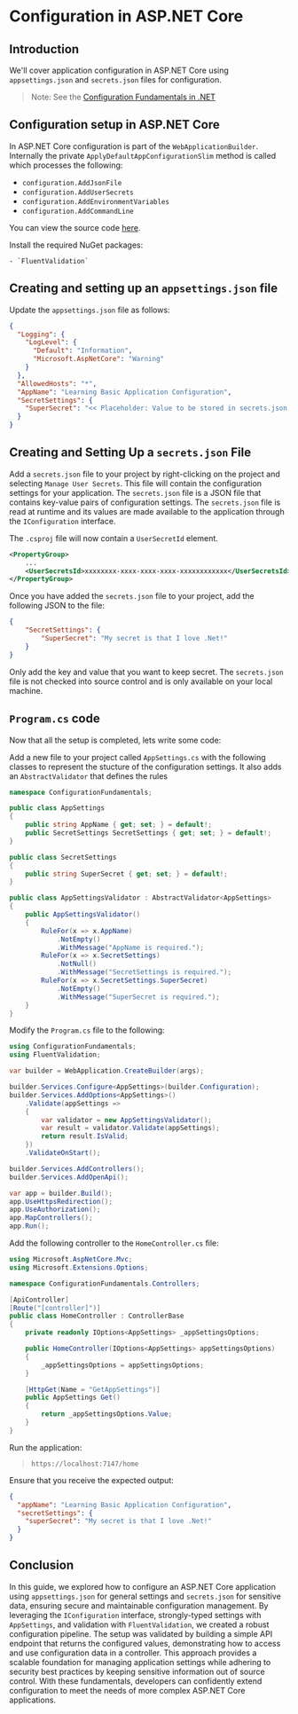# Configuration in ASP.NET Core

## Introduction

We'll cover application configuration in ASP.NET Core using `appsettings.json` and `secrets.json` files for configuration.

> Note: See the [Configuration Fundamentals in .NET](../Configuration/_Overview.md)
    
##  Configuration setup in ASP.NET Core

In ASP.NET Core configuration is part of the `WebApplicationBuilder`. Internally the private `ApplyDefaultAppConfigurationSlim` method is called which processes the following:

- `configuration.AddJsonFile`
- `configuration.AddUserSecrets`
- `configuration.AddEnvironmentVariables`
- `configuration.AddCommandLine`

You can view the source code [here](https://github.com/dotnet/runtime/blob/6149ca07d2202c2d0d518e10568c0d0dd3473576/src/libraries/Microsoft.Extensions.Hosting/src/HostingHostBuilderExtensions.cs#L229-L256).

Install the required NuGet packages:

    - `FluentValidation`

## Creating and setting up an `appsettings.json` file

Update the `appsettings.json` file as follows:
```json
{
  "Logging": {
    "LogLevel": {
      "Default": "Information",
      "Microsoft.AspNetCore": "Warning"
    }
  },
  "AllowedHosts": "*",
  "AppName": "Learning Basic Application Configuration",
  "SecretSettings": {
    "SuperSecret": "<< Placeholder: Value to be stored in secrets.json >>"
  }
}
```

## Creating and Setting Up a `secrets.json` File

Add a `secrets.json` file to your project by right-clicking on the project and selecting `Manage User Secrets`. This file will contain the configuration settings for your application. The `secrets.json` file is a JSON file that contains key-value pairs of configuration settings. The `secrets.json` file is read at runtime and its values are made available to the application through the `IConfiguration` interface.

The `.csproj` file will now contain a `UserSecretId` element.
```xml
<PropertyGroup>
	...
	<UserSecretsId>xxxxxxxx-xxxx-xxxx-xxxx-xxxxxxxxxxxx</UserSecretsId>
</PropertyGroup>
```

Once you have added the `secrets.json` file to your project, add the following JSON to the file:
```json
{
	"SecretSettings": {
		"SuperSecret": "My secret is that I love .Net!"
	}
}
```

Only add the key and value that you want to keep secret. The `secrets.json` file is not checked into source control and is only available on your local machine.

## `Program.cs` code

Now that all the setup is completed, lets write some code:

Add a new file to your project called `AppSettings.cs` with the following classes to represent the stucture of the configuration settings. It also adds an `AbstractValidator` that defines the rules 
```csharp
namespace ConfigurationFundamentals;

public class AppSettings
{
    public string AppName { get; set; } = default!;
    public SecretSettings SecretSettings { get; set; } = default!;
}

public class SecretSettings
{
    public string SuperSecret { get; set; } = default!;
}

public class AppSettingsValidator : AbstractValidator<AppSettings>
{
    public AppSettingsValidator()
    {
        RuleFor(x => x.AppName)
            .NotEmpty()
            .WithMessage("AppName is required.");
        RuleFor(x => x.SecretSettings)
            .NotNull()
            .WithMessage("SecretSettings is required.");
        RuleFor(x => x.SecretSettings.SuperSecret)
            .NotEmpty()
            .WithMessage("SuperSecret is required.");
    }
}
```

Modify the `Program.cs` file to the following:

```csharp
using ConfigurationFundamentals;
using FluentValidation;

var builder = WebApplication.CreateBuilder(args);

builder.Services.Configure<AppSettings>(builder.Configuration);
builder.Services.AddOptions<AppSettings>()
    .Validate(appSettings =>
    {
        var validator = new AppSettingsValidator();
        var result = validator.Validate(appSettings);
        return result.IsValid;
    })
    .ValidateOnStart();

builder.Services.AddControllers();
builder.Services.AddOpenApi();

var app = builder.Build();
app.UseHttpsRedirection();
app.UseAuthorization();
app.MapControllers();
app.Run();
```

Add the following controller to the `HomeController.cs` file:

```csharp
using Microsoft.AspNetCore.Mvc;
using Microsoft.Extensions.Options;

namespace ConfigurationFundamentals.Controllers;

[ApiController]
[Route("[controller]")]
public class HomeController : ControllerBase
{
    private readonly IOptions<AppSettings> _appSettingsOptions;

    public HomeController(IOptions<AppSettings> appSettingsOptions)
    {
        _appSettingsOptions = appSettingsOptions;
    }

    [HttpGet(Name = "GetAppSettings")]
    public AppSettings Get()
    {
        return _appSettingsOptions.Value;
    }
}
```

Run the application:

> `https://localhost:7147/home`

Ensure that you receive the expected output:

```json
{
  "appName": "Learning Basic Application Configuration",
  "secretSettings": {
    "superSecret": "My secret is that I love .Net!"
  }
}
```
##  Conclusion

In this guide, we explored how to configure an ASP.NET Core application using `appsettings.json` for general settings and `secrets.json` for sensitive data, ensuring secure and maintainable configuration management. By leveraging the `IConfiguration` interface, strongly-typed settings with `AppSettings`, and validation with `FluentValidation`, we created a robust configuration pipeline. The setup was validated by building a simple API endpoint that returns the configured values, demonstrating how to access and use configuration data in a controller. This approach provides a scalable foundation for managing application settings while adhering to security best practices by keeping sensitive information out of source control. With these fundamentals, developers can confidently extend configuration to meet the needs of more complex ASP.NET Core applications.